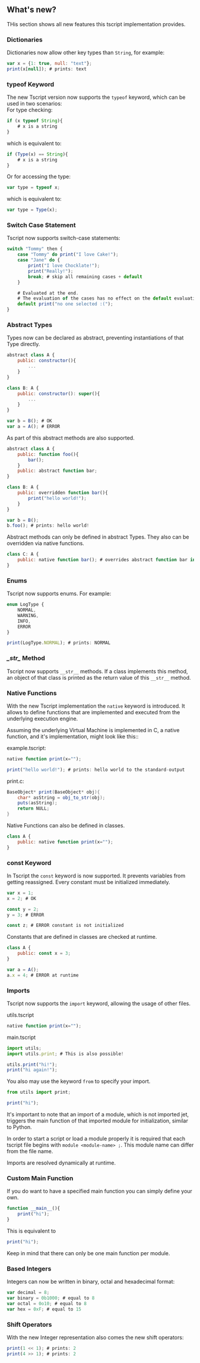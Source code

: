 
## What's new?

THis section shows all new features this tscript implementation provides.

### Dictionaries
Dictionaries now allow other key types than `String`, for example:
```javascript
var x = {1: true, null: "text"};
print(x[null]); # prints: text
```


### typeof Keyword
The new Tscript version now supports the `typeof` keyword, which can be used
in two scenarios:<br>
For type checking:
```javascript
if (x typeof String){
    # x is a string
}
```
which is equivalent to:
```javascript
if (Type(x) == String){
    # x is a string
}
```
<p>

Or for accessing the type:
```javascript
var type = typeof x;
```
which is equivalent to:
```javascript
var type = Type(x);
```

### Switch Case Statement
Tscript now supports switch-case statements:

```javascript
switch "Tommy" then {
    case "Tommy" do print("I love Cake!");
    case "Jane" do {
        print("I love Chocklate!");
        print("Really!");
        break; # skip all remaining cases + default
    }

    # Evaluated at the end.
    # The evaluation of the cases has no effect on the default evaluation.
    default print("no one selected :(");
}
```

### Abstract Types

Types now can be declared as abstract, preventing instantiations of that Type directly.
```javascript
abstract class A {
    public: constructor(){
        ...
    }
}

class B: A {
    public: constructor(): super(){
        ...
    }
}

var b = B(); # OK
var a = A(); # ERROR
```

As part of this abstract methods are also supported.
```javascript
abstract class A {
    public: function foo(){
        bar();
    }
    public: abstract function bar;
}

class B: A {
    public: overridden function bar(){
        print("hello world!");
    }
}

var b = B();
b.foo(); # prints: hello world!
```

Abstract methods can only be defined in abstract Types.
They also can be overridden via native functions.

```javascript
class C: A {
    public: native function bar(); # overrides abstract function bar in A
}
```

### Enums
Tscript now supports enums. For example:
```javascript
enum LogType {
    NORMAL,
    WARNING,
    INFO,
    ERROR
}

print(LogType.NORMAL); # prints: NORMAL
```

### _\_str\__ Method

Tscript now supports `__str__` methods. If a class implements this
method, an object of that class is printed as the return value of this
`__str__` method.

### Native Functions

With the new Tscript implementation the `native` keyword is
introduced. It allows to define functions that are implemented
and executed from the underlying execution engine. <p>

Assuming the underlying Virtual Machine is implemented in C,
a native function, and it's implementation, might look like this::<br>

example.tscript:
```javascript
native function print(x="");

print("hello world!"); # prints: hello world to the standard-output
```

print.c:
```java
BaseObject* print(BaseObject* obj){
    char* asString = obj_to_str(obj);
    puts(asString);
    return NULL;
}
```

Native Functions can also be defined in classes.
```javascript
class A {
    public: native function print(x="");
}
```

### const Keyword
In Tscript the `const` keyword is now supported.
It prevents variables from getting reassigned.
Every constant must be initialized immediately.

```javascript
var x = 1;
x = 2; # OK

const y = 2;
y = 3; # ERROR

const z; # ERROR constant is not initialized
```

Constants that are defined in classes are checked at runtime.
```javascript
class A {
    public: const x = 3;
}

var a = A();
a.x = 4; # ERROR at runtime
```


### Imports
Tscript now supports the `import` keyword, allowing the usage of other files.<p>
utils.tscript
```javascript
native function print(x="");
```
main.tscript
```javascript
import utils;
import utils.print; # This is also possible!

utils.print("hi!");
print("hi again!");
```

You also may use the keyword `from` to specify your import.
```javascript
from utils import print;

print("hi");
```

It's important to note that an import of a module, which is
not imported jet, triggers the main function of that imported module
for initialization, similar to Python.

In order to start a script or load a module properly it is required that each
tscript file begins with `module <module-name> ;`.
This module name can differ from the file name.<p>

Imports are resolved dynamically at runtime.

### Custom Main Function

If you do want to have a specified main function you can simply define your own.
```javascript
function __main__(){
    print("hi");
}
```
This is equivalent to
```javascript
print("hi");
```
Keep in mind that there can only be one main function per module.

### Based Integers

Integers can now be written in binary, octal and hexadecimal format:
```javascript
var decimal = 8;
var binary = 0b1000; # equal to 8
var octal = 0o10; # equal to 8
var hex = 0xF; # equal to 15
```

### Shift Operators

With the new Integer representation also comes the new shift operators:
```javascript
print(1 << 1); # prints: 2
print(4 >> 1); # prints: 2
```
